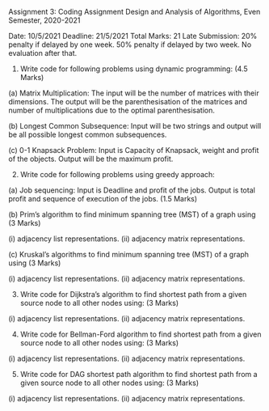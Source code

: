 Assignment 3: Coding Assignment
Design and Analysis of Algorithms,
Even Semester, 2020-2021

Date: 10/5/2021
Deadline: 21/5/2021
Total Marks: 21
Late Submission: 20% penalty if delayed by one week. 50% penalty if delayed by two week. No
evaluation after that.


1. Write code for following problems using dynamic programming: (4.5 Marks)

(a) Matrix Multiplication: The input will be the number of matrices with their dimensions. The output
will be the parenthesisation of the matrices and number of multiplications due to the optimal
parenthesisation.

(b) Longest Common Subsequence: Input will be two strings and output will be all possible longest
common subsequences.

(c) 0-1 Knapsack Problem: Input is Capacity of Knapsack, weight and profit of the objects. Output will
be the maximum profit.

2. Write code for following problems using greedy approach:

(a) Job sequencing: Input is Deadline and profit of the jobs. Output is total profit and sequence of
execution of the jobs. (1.5 Marks)

(b) Prim’s algorithm to find minimum spanning tree (MST) of a graph using (3 Marks)

(i) adjacency list representations.
(ii) adjacency matrix representations.

(c) Kruskal’s algorithms to find minimum spanning tree (MST) of a graph using (3 Marks)

(i) adjacency list representations.
(ii) adjacency matrix representations.

3. Write code for Dijkstra’s algorithm to find shortest path from a given source node to all other nodes
using: (3 Marks)

(i) adjacency list representations.
(ii) adjacency matrix representations.

4. Write code for Bellman-Ford algorithm to find shortest path from a given source node to all other
nodes using: (3 Marks)

(i) adjacency list representations.
(ii) adjacency matrix representations.

5. Write code for DAG shortest path algorithm to find shortest path from a given source node to all other
nodes using: (3 Marks)

(i) adjacency list representations.
(ii) adjacency matrix representations.
